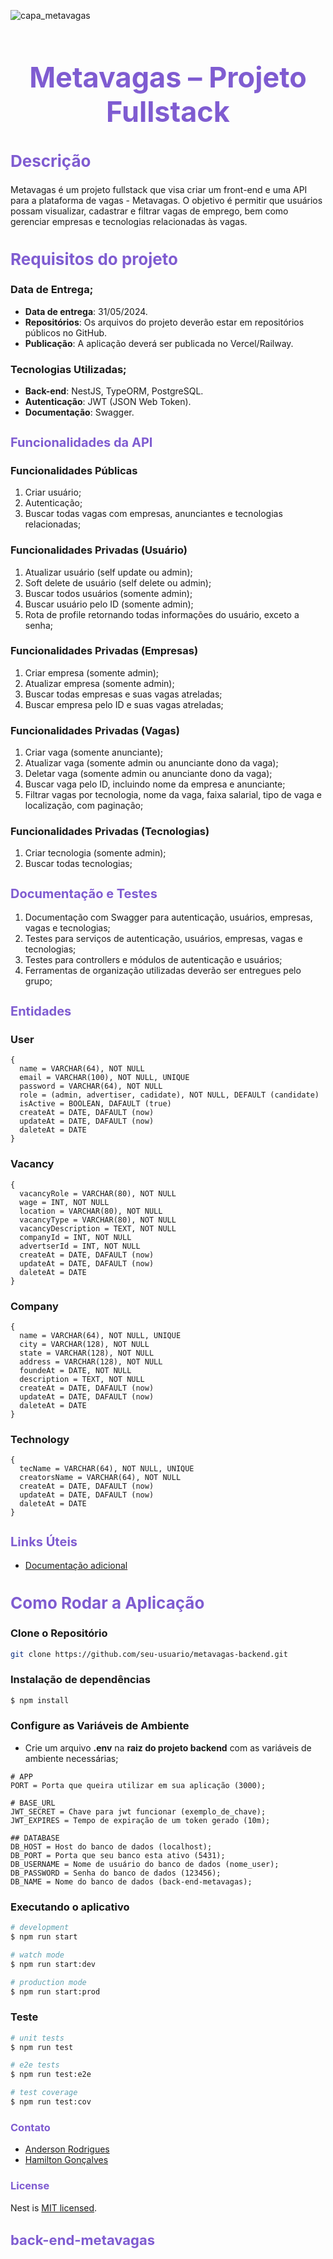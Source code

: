 ![capa_metavagas](https://github.com/Team-Tech-School/back-end-metavagas/assets/127049907/61acaf23-7b23-47e6-8a1a-2dc48ebaa908)

<h1 align="center" style="color:#7f5cd1; font-size:45px;">Metavagas – Projeto Fullstack</h1>

<h2 style="color:#7f5cd1; font-size:26px;">Descrição</h2>

Metavagas é um projeto fullstack que visa criar um front-end e uma API para a plataforma de vagas - Metavagas. O objetivo é permitir que usuários possam visualizar, cadastrar e filtrar vagas de emprego, bem como gerenciar empresas e tecnologias relacionadas às vagas.

<h2 style="color:#7f5cd1; font-size:26px;">Requisitos do projeto</h2>

### Data de Entrega;

- **Data de entrega**: 31/05/2024.
- **Repositórios**: Os arquivos do projeto deverão estar em repositórios públicos no GitHub.
- **Publicação**: A aplicação deverá ser publicada no Vercel/Railway.

### Tecnologias Utilizadas;

- **Back-end**: NestJS, TypeORM, PostgreSQL.
- **Autenticação**: JWT (JSON Web Token).
- **Documentação**: Swagger.

<h2 style="color:#7f5cd1; font-size:20px;">Funcionalidades da API</h2>

### Funcionalidades Públicas

1. Criar usuário;
2. Autenticação;
3. Buscar todas vagas com empresas, anunciantes e tecnologias relacionadas;

### Funcionalidades Privadas (Usuário)

1. Atualizar usuário (self update ou admin);
2. Soft delete de usuário (self delete ou admin);
3. Buscar todos usuários (somente admin);
4. Buscar usuário pelo ID (somente admin);
5. Rota de profile retornando todas informações do usuário, exceto a senha;

### Funcionalidades Privadas (Empresas)

1. Criar empresa (somente admin);
2. Atualizar empresa (somente admin);
3. Buscar todas empresas e suas vagas atreladas;
4. Buscar empresa pelo ID e suas vagas atreladas;

### Funcionalidades Privadas (Vagas)

1. Criar vaga (somente anunciante);
2. Atualizar vaga (somente admin ou anunciante dono da vaga);
3. Deletar vaga (somente admin ou anunciante dono da vaga);
4. Buscar vaga pelo ID, incluindo nome da empresa e anunciante;
5. Filtrar vagas por tecnologia, nome da vaga, faixa salarial, tipo de vaga e localização, com paginação;

### Funcionalidades Privadas (Tecnologias)

1. Criar tecnologia (somente admin);
2. Buscar todas tecnologias;

<h2 style="color:#7f5cd1; font-size:20px;">Documentação e Testes</h2>

1. Documentação com Swagger para autenticação, usuários, empresas, vagas e tecnologias;
2. Testes para serviços de autenticação, usuários, empresas, vagas e tecnologias;
3. Testes para controllers e módulos de autenticação e usuários;
4. Ferramentas de organização utilizadas deverão ser entregues pelo grupo;

<h2 style="color:#7f5cd1; font-size:20px;">Entidades</h2>

### User

```
{
  name = VARCHAR(64), NOT NULL
  email = VARCHAR(100), NOT NULL, UNIQUE
  password = VARCHAR(64), NOT NULL
  role = (admin, advertiser, cadidate), NOT NULL, DEFAULT (candidate)
  isActive = BOOLEAN, DAFAULT (true)
  createAt = DATE, DAFAULT (now)
  updateAt = DATE, DAFAULT (now)
  daleteAt = DATE
}
```

### Vacancy

```
{
  vacancyRole = VARCHAR(80), NOT NULL
  wage = INT, NOT NULL
  location = VARCHAR(80), NOT NULL
  vacancyType = VARCHAR(80), NOT NULL
  vacancyDescription = TEXT, NOT NULL
  companyId = INT, NOT NULL
  advertserId = INT, NOT NULL
  createAt = DATE, DAFAULT (now)
  updateAt = DATE, DAFAULT (now)
  daleteAt = DATE
}
```

### Company

```
{
  name = VARCHAR(64), NOT NULL, UNIQUE
  city = VARCHAR(128), NOT NULL
  state = VARCHAR(128), NOT NULL
  address = VARCHAR(128), NOT NULL
  foundeAt = DATE, NOT NULL
  description = TEXT, NOT NULL
  createAt = DATE, DAFAULT (now)
  updateAt = DATE, DAFAULT (now)
  daleteAt = DATE
}
```

### Technology

```
{
  tecName = VARCHAR(64), NOT NULL, UNIQUE
  creatorsName = VARCHAR(64), NOT NULL
  createAt = DATE, DAFAULT (now)
  updateAt = DATE, DAFAULT (now)
  daleteAt = DATE
}
```

<h2 style="color:#7f5cd1; font-size:20px;">Links Úteis</h2>

- [Documentação adicional](https://drive.google.com/file/d/1Nk7m-U-1q4g2fZOHsmoUFRJbxC375ZMm/view)

<h2 style="color:#7f5cd1; font-size:26px">Como Rodar a Aplicação</h2>

### Clone o Repositório

```bash
git clone https://github.com/seu-usuario/metavagas-backend.git
```

### Instalação de dependências

```bash
$ npm install
```

### Configure as Variáveis de Ambiente

- Crie um arquivo **.env** na **raiz do projeto backend** com as variáveis de ambiente necessárias;

```
# APP
PORT = Porta que queira utilizar em sua aplicação (3000);

# BASE_URL
JWT_SECRET = Chave para jwt funcionar (exemplo_de_chave);
JWT_EXPIRES = Tempo de expiração de um token gerado (10m);

## DATABASE
DB_HOST = Host do banco de dados (localhost);
DB_PORT = Porta que seu banco esta ativo (5431);
DB_USERNAME = Nome de usuário do banco de dados (nome_user);
DB_PASSWORD = Senha do banco de dados (123456);
DB_NAME = Nome do banco de dados (back-end-metavagas);
```

### Executando o aplicativo

```bash
# development
$ npm run start

# watch mode
$ npm run start:dev

# production mode
$ npm run start:prod
```

### Teste

```bash
# unit tests
$ npm run test

# e2e tests
$ npm run test:e2e

# test coverage
$ npm run test:cov
```

<h3 style="color:#7f5cd1;">Contato</h3>

- [Anderson Rodrigues](https://www.linkedin.com/in/dev-anderson-rodrigues/)
- [Hamilton Gonçalves](https://www.linkedin.com/in/hamilton-jr/)

<h3 style="color:#7f5cd1;">License</h3>

Nest is [MIT licensed](LICENSE).

<h3 style="color:#7f5cd1; font-size:22px;">back-end-metavagas</h3>
